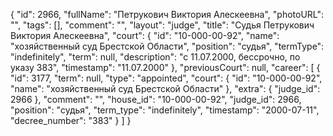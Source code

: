 {
    "id": 2966,
    "fullName": "Петрукович Виктория Алескеевна",
    "photoURL": "",
    "tags": [],
    "comment": "",
    "layout": "judge",
    "title": "Судья Петрукович Виктория Алескеевна",
    "court": {
        "id": "10-000-00-92",
        "name": "хозяйственный суд Брестской Области",
        "position": "судья",
        "termType": "indefinitely",
        "term": null,
        "description": "c 11.07.2000, бессрочно, по указу 383",
        "timestamp": "11.07.2000"
    },
    "previousCourt": null,
    "career": [
        {
            "id": 3177,
            "term": null,
            "type": "appointed",
            "court": {
                "id": "10-000-00-92",
                "name": "хозяйственный суд Брестской Области"
            },
            "extra": {
                "judge_id": 2966
            },
            "comment": "",
            "house_id": "10-000-00-92",
            "judge_id": 2966,
            "position": "судья",
            "term_type": "indefinitely",
            "timestamp": "2000-07-11",
            "decree_number": "383"
        }
    ]
}